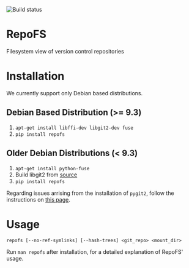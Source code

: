 ![Build status](https://api.travis-ci.org/AUEB-BALab/RepoFS.png?branch=master)

RepoFS
======
Filesystem view of version control repositories

Installation
=======================

We currently support only Debian based distributions.

Debian Based Distribution (\>= 9.3)
--------------------------------
1. `apt-get install libffi-dev libgit2-dev fuse`
2. `pip install repofs`

Older Debian Distributions (\< 9.3)
---------------------------------
1. `apt-get install python-fuse`
2. Build libgit2 from [source](https://github.com/libgit2/libgit2#quick-start)
3. `pip install repofs`

Regarding issues arrising from the installation of `pygit2`,
follow the instructions on [this page](http://www.pygit2.org/install.html).

Usage
=====

`repofs [--no-ref-symlinks] [--hash-trees] <git_repo> <mount_dir>`

Run `man repofs` after installation, for a detailed explanation of RepoFS'
usage.
